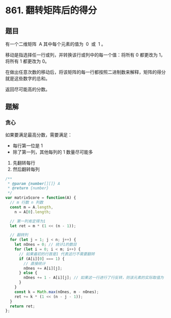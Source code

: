 # 861. 翻转矩阵后的得分

## 题目

有一个二维矩阵  A 其中每个元素的值为  0  或  1 。

移动是指选择任一行或列，并转换该行或列中的每一个值：将所有 0 都更改为 1，将所有 1 都更改为 0。

在做出任意次数的移动后，将该矩阵的每一行都按照二进制数来解释，矩阵的得分就是这些数字的总和。

返回尽可能高的分数。

## 题解

### 贪心

如果要满足最高分数，需要满足：

- 每行第一位是 1
- 除了第一列，其他每列的 1 数量尽可能多

1. 先翻转每行
2. 然后翻转每列

```js
/**
 * @param {number[][]} A
 * @return {number}
 */
var matrixScore = function(A) {
  // m 行数 n 列数
  const m = A.length,
    n = A[0].length;

  // 第一列肯定得为1
  let ret = m * (1 << (n - 1));

  // 翻转列
  for (let j = 1; j < n; j++) {
    let nOnes = 0; // 统计1的数目
    for (let i = 0; i < m; i++) {
      // 如果最初的行首是1 代表这行不需要翻转
      if (A[i][0] === 1) {
        // 直接统计
        nOnes += A[i][j];
      } else {
        nOnes += 1 - A[i][j]; // 如果这一行进行了行反转，则该元素的实际取值为 1 - A[i][j]
      }
    }
    const k = Math.max(nOnes, m - nOnes);
    ret += k * (1 << (n - j - 1));
  }
  return ret;
};
```
